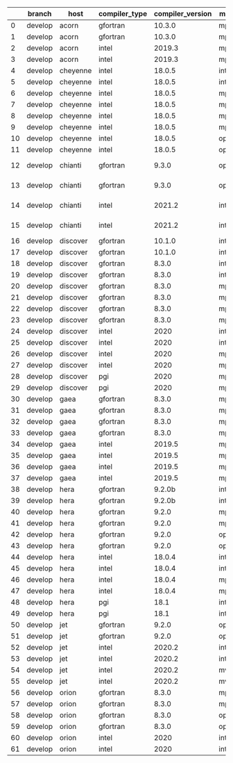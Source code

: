 |    | branch   | host     | compiler_type   | compiler_version   | mpi_type   | mpi_version        | o_g   | os     | unit_pass   | unit_fail   | system_pass   | system_fail   | example_pass   | example_fail   | nuopc_pass   | nuopc_fail   | build_passed   |
|----|----------|----------|-----------------|--------------------|------------|--------------------|-------|--------|-------------|-------------|---------------|---------------|----------------|----------------|--------------|--------------|----------------|
|  0 | develop  | acorn    | gfortran        | 10.3.0             | mpich3     | 8.1.7              | O     | Linux  | 9071        | 0           | 49            | 0             | 80             | 0              | 50           | 0            | True           |
|  1 | develop  | acorn    | gfortran        | 10.3.0             | mpich3     | 8.1.7              | g     | Linux  | 13694       | 1           | 49            | 0             | 80             | 0              | 50           | 0            | True           |
|  2 | develop  | acorn    | intel           | 2019.3             | mpi        | 8.1.7              | O     | Linux  | 11931       | queued28    | 49            | 0             | 80             | 0              | 50           | 0            | True           |
|  3 | develop  | acorn    | intel           | 2019.3             | mpi        | 8.1.7              | g     | Linux  | 11931       | queued28    | 49            | 0             | 80             | 0              | 50           | 0            | True           |
|  4 | develop  | cheyenne | intel           | 18.0.5             | intelmpi   | 2018.4.274         | O     | Linux  | fail        | fail        | fail          | fail          | fail           | fail           | queued       | queued       | True           |
|  5 | develop  | cheyenne | intel           | 18.0.5             | intelmpi   | 2018.4.274         | g     | Linux  | fail        | fail        | fail          | fail          | fail           | fail           | queued       | queued       | True           |
|  6 | develop  | cheyenne | intel           | 18.0.5             | mpiuni     | none               | O     | Linux  | fail        | fail        | fail          | fail          | fail           | fail           | 0            | 50           | False          |
|  7 | develop  | cheyenne | intel           | 18.0.5             | mpiuni     | none               | g     | Linux  | fail        | fail        | fail          | fail          | fail           | fail           | 0            | 50           | False          |
|  8 | develop  | cheyenne | intel           | 18.0.5             | mpt        | 2.19               | O     | Linux  | 9071        | 0           | 49            | 0             | 80             | 0              | 50           | 0            | True           |
|  9 | develop  | cheyenne | intel           | 18.0.5             | mpt        | 2.19               | g     | Linux  | fail        | fail        | fail          | fail          | fail           | fail           | queued       | queued       | True           |
| 10 | develop  | cheyenne | intel           | 18.0.5             | openmpi    | 3.1.4              | O     | Linux  | fail        | fail        | fail          | fail          | fail           | fail           | queued       | queued       | True           |
| 11 | develop  | cheyenne | intel           | 18.0.5             | openmpi    | 3.1.4              | g     | Linux  | fail        | fail        | fail          | fail          | fail           | fail           | queued       | queued       | True           |
| 12 | develop  | chianti  | gfortran        | 9.3.0              | openmpi    | 4.0.5-gcc-9.3.0    | O     | Linux  | fail        | fail        | fail          | fail          | fail           | fail           | 0            | 50           | False          |
| 13 | develop  | chianti  | gfortran        | 9.3.0              | openmpi    | 4.0.5-gcc-9.3.0    | g     | Linux  | fail        | fail        | fail          | fail          | fail           | fail           | 0            | 50           | False          |
| 14 | develop  | chianti  | intel           | 2021.2             | intelmpi   | 2021.2.0-gcc-9.3.0 | O     | Linux  | fail        | fail        | fail          | fail          | fail           | fail           | 0            | 50           | False          |
| 15 | develop  | chianti  | intel           | 2021.2             | intelmpi   | 2021.2.0-gcc-9.3.0 | g     | Linux  | fail        | fail        | fail          | fail          | fail           | fail           | 0            | 50           | False          |
| 16 | develop  | discover | gfortran        | 10.1.0             | intelmpi   | 19.1.3.304         | O     | Linux  | 9056        | 15          | 49            | 0             | 80             | 0              | 50           | 0            | True           |
| 17 | develop  | discover | gfortran        | 10.1.0             | intelmpi   | 19.1.3.304         | g     | Linux  | 13680       | 15          | 49            | 0             | 80             | 0              | 50           | 0            | True           |
| 18 | develop  | discover | gfortran        | 8.3.0              | intelmpi   | 19.1.3.304         | O     | Linux  | 9056        | 15          | 49            | 0             | 80             | 0              | 50           | 0            | True           |
| 19 | develop  | discover | gfortran        | 8.3.0              | intelmpi   | 19.1.3.304         | g     | Linux  | 13680       | 15          | 49            | 0             | 80             | 0              | 50           | 0            | True           |
| 20 | develop  | discover | gfortran        | 8.3.0              | mpiuni     | None               | O     | Linux  | fail        | fail        | fail          | fail          | fail           | fail           | 0            | 50           | False          |
| 21 | develop  | discover | gfortran        | 8.3.0              | mpiuni     | None               | g     | Linux  | fail        | fail        | fail          | fail          | fail           | fail           | 0            | 50           | False          |
| 22 | develop  | discover | gfortran        | 8.3.0              | mpt        | 2.17               | O     | Linux  | 9071        | 0           | 49            | 0             | 80             | 0              | 46           | 4            | True           |
| 23 | develop  | discover | gfortran        | 8.3.0              | mpt        | 2.17               | g     | Linux  | 13695       | 0           | 49            | 0             | 80             | 0              | 46           | 4            | True           |
| 24 | develop  | discover | intel           | 2020               | intelmpi   | 19.1.3.304         | O     | Linux  | 9071        | 0           | 49            | 0             | 80             | 0              | 50           | 0            | True           |
| 25 | develop  | discover | intel           | 2020               | intelmpi   | 19.1.3.304         | g     | Linux  | 13695       | 0           | 49            | 0             | 80             | 0              | 50           | 0            | True           |
| 26 | develop  | discover | intel           | 2020               | mpt        | 2.17               | O     | Linux  | 9071        | 0           | 49            | 0             | 80             | 0              | 50           | 0            | True           |
| 27 | develop  | discover | intel           | 2020               | mpt        | 2.17               | g     | Linux  | 13695       | 0           | 49            | 0             | 80             | 0              | 50           | 0            | True           |
| 28 | develop  | discover | pgi             | 2020               | mpiuni     | None               | O     | Linux  | fail        | fail        | fail          | fail          | fail           | fail           | 0            | 50           | False          |
| 29 | develop  | discover | pgi             | 2020               | mpiuni     | None               | g     | Linux  | fail        | fail        | fail          | fail          | fail           | fail           | 0            | 50           | False          |
| 30 | develop  | gaea     | gfortran        | 8.3.0              | mpi        | 7.7.11             | O     | Unicos | 9070        | 1           | 49            | 0             | 80             | 0              | 47           | 3            | False          |
| 31 | develop  | gaea     | gfortran        | 8.3.0              | mpi        | 7.7.11             | g     | Unicos | 13694       | 1           | 49            | 0             | 80             | 0              | 47           | 3            | False          |
| 32 | develop  | gaea     | gfortran        | 8.3.0              | mpiuni     | None               | O     | Unicos | fail        | fail        | fail          | fail          | fail           | fail           | 0            | 50           | False          |
| 33 | develop  | gaea     | gfortran        | 8.3.0              | mpiuni     | None               | g     | Unicos | fail        | fail        | fail          | fail          | fail           | fail           | 0            | 50           | False          |
| 34 | develop  | gaea     | intel           | 2019.5             | mpi        | 7.7.11             | O     | Unicos | 11916       | queued13    | 49            | 0             | 80             | 0              | 47           | 3            | False          |
| 35 | develop  | gaea     | intel           | 2019.5             | mpi        | 7.7.11             | g     | Unicos | 11916       | queued13    | 49            | 0             | 80             | 0              | 47           | 3            | False          |
| 36 | develop  | gaea     | intel           | 2019.5             | mpiuni     | None               | O     | Unicos | fail        | fail        | fail          | fail          | fail           | fail           | 0            | 50           | False          |
| 37 | develop  | gaea     | intel           | 2019.5             | mpiuni     | None               | g     | Unicos | fail        | fail        | fail          | fail          | fail           | fail           | 0            | 50           | False          |
| 38 | develop  | hera     | gfortran        | 9.2.0b             | intelmpi   | 2020               | O     | Linux  | 9056        | 15          | 49            | 0             | 80             | 0              | 50           | 0            | True           |
| 39 | develop  | hera     | gfortran        | 9.2.0b             | intelmpi   | 2020               | g     | Linux  | 13680       | 15          | 49            | 0             | 80             | 0              | 50           | 0            | True           |
| 40 | develop  | hera     | gfortran        | 9.2.0              | mpiuni     | None               | O     | Linux  | fail        | fail        | fail          | fail          | fail           | fail           | 0            | 50           | False          |
| 41 | develop  | hera     | gfortran        | 9.2.0              | mpiuni     | None               | g     | Linux  | fail        | fail        | fail          | fail          | fail           | fail           | 0            | 50           | False          |
| 42 | develop  | hera     | gfortran        | 9.2.0              | openmpi    | 3.1.4              | O     | Linux  | 9071        | 0           | 49            | 0             | 80             | 0              | 50           | 0            | True           |
| 43 | develop  | hera     | gfortran        | 9.2.0              | openmpi    | 3.1.4              | g     | Linux  | 13695       | 0           | 49            | 0             | 80             | 0              | 50           | 0            | True           |
| 44 | develop  | hera     | intel           | 18.0.4             | intelmpi   | 2018.4.274         | O     | Linux  | 9071        | 0           | 49            | 0             | 80             | 0              | 50           | 0            | True           |
| 45 | develop  | hera     | intel           | 18.0.4             | intelmpi   | 2018.4.274         | g     | Linux  | 13695       | 0           | 49            | 0             | 80             | 0              | 50           | 0            | True           |
| 46 | develop  | hera     | intel           | 18.0.4             | mpiuni     | None               | O     | Linux  | fail        | fail        | fail          | fail          | fail           | fail           | 0            | 50           | False          |
| 47 | develop  | hera     | intel           | 18.0.4             | mpiuni     | None               | g     | Linux  | fail        | fail        | fail          | fail          | fail           | fail           | 0            | 50           | False          |
| 48 | develop  | hera     | pgi             | 18.1               | intelmpi   | 2018.0.4           | O     | Linux  | fail        | fail        | fail          | fail          | fail           | fail           | 0            | 50           | False          |
| 49 | develop  | hera     | pgi             | 18.1               | intelmpi   | 2018.0.4           | g     | Linux  | fail        | fail        | fail          | fail          | fail           | fail           | 0            | 50           | False          |
| 50 | develop  | jet      | gfortran        | 9.2.0              | openmpi    | 3.1.4              | O     | Linux  | 9071        | 0           | 49            | 0             | 80             | 0              | 50           | 0            | True           |
| 51 | develop  | jet      | gfortran        | 9.2.0              | openmpi    | 3.1.4              | g     | Linux  | 13695       | 0           | 49            | 0             | 80             | 0              | 50           | 0            | True           |
| 52 | develop  | jet      | intel           | 2020.2             | intelmpi   | 2020.2             | O     | Linux  | 11939       | queued36    | 49            | 0             | 80             | 0              | 49           | 1            | True           |
| 53 | develop  | jet      | intel           | 2020.2             | intelmpi   | 2020.2             | g     | Linux  | 13695       | 0           | 49            | 0             | 79             | 1              | 50           | 0            | True           |
| 54 | develop  | jet      | intel           | 2020.2             | mvapich2   | 2.3                | O     | Linux  | 11939       | queued36    | 49            | 0             | 80             | 0              | 44           | 6            | True           |
| 55 | develop  | jet      | intel           | 2020.2             | mvapich2   | 2.3                | g     | Linux  | 13695       | 0           | 49            | 0             | 80             | 0              | 44           | 6            | True           |
| 56 | develop  | orion    | gfortran        | 8.3.0              | mpiuni     | None               | O     | Linux  | fail        | fail        | fail          | fail          | fail           | fail           | 0            | 50           | False          |
| 57 | develop  | orion    | gfortran        | 8.3.0              | mpiuni     | None               | g     | Linux  | fail        | fail        | fail          | fail          | fail           | fail           | 0            | 50           | False          |
| 58 | develop  | orion    | gfortran        | 8.3.0              | openmpi    | 4.0.2              | O     | Linux  | 9071        | 0           | 49            | 0             | 80             | 0              | 50           | 0            | True           |
| 59 | develop  | orion    | gfortran        | 8.3.0              | openmpi    | 4.0.2              | g     | Linux  | 13695       | 0           | 49            | 0             | 80             | 0              | 50           | 0            | True           |
| 60 | develop  | orion    | intel           | 2020               | intelmpi   | 2020.2             | O     | Linux  | 9069        | 2           | 49            | 0             | 80             | 0              | 50           | 0            | True           |
| 61 | develop  | orion    | intel           | 2020               | intelmpi   | 2020.2             | g     | Linux  | fail        | fail        | fail          | fail          | fail           | fail           | 0            | 0            | True           |
